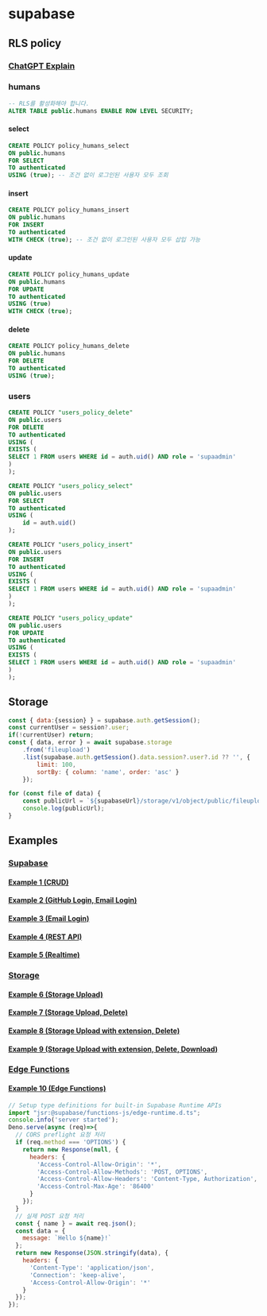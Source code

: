 # supabase
## RLS policy
### [ChatGPT Explain](https://chatgpt.com/share/6809f4a0-3748-8006-8fb1-5640c2d656c4)
### humans
```sql
-- RLS를 활성화해야 합니다.
ALTER TABLE public.humans ENABLE ROW LEVEL SECURITY;
```
#### select
```sql
CREATE POLICY policy_humans_select
ON public.humans
FOR SELECT
TO authenticated
USING (true); -- 조건 없이 로그인된 사용자 모두 조회 
```
#### insert
```sql
CREATE POLICY policy_humans_insert
ON public.humans
FOR INSERT
TO authenticated
WITH CHECK (true); -- 조건 없이 로그인된 사용자 모두 삽입 가능
```
#### update
```sql
CREATE POLICY policy_humans_update
ON public.humans
FOR UPDATE
TO authenticated
USING (true)
WITH CHECK (true);
```
#### delete
```sql
CREATE POLICY policy_humans_delete
ON public.humans
FOR DELETE
TO authenticated
USING (true);
```
### users
```sql
CREATE POLICY "users_policy_delete"
ON public.users
FOR DELETE
TO authenticated
USING (
EXISTS (
SELECT 1 FROM users WHERE id = auth.uid() AND role = 'supaadmin'
)
);
```
```sql
CREATE POLICY "users_policy_select"
ON public.users
FOR SELECT
TO authenticated
USING (
    id = auth.uid()
);
```
```sql
CREATE POLICY "users_policy_insert"
ON public.users
FOR INSERT
TO authenticated
USING (
EXISTS (
SELECT 1 FROM users WHERE id = auth.uid() AND role = 'supaadmin'
)
);
```
```sql
CREATE POLICY "users_policy_update"
ON public.users
FOR UPDATE
TO authenticated
USING (
EXISTS (
SELECT 1 FROM users WHERE id = auth.uid() AND role = 'supaadmin'
)
);
```
## Storage
```javascript
const { data:{session} } = supabase.auth.getSession();
const currentUser = session?.user;
if(!currentUser) return;
const { data, error } = await supabase.storage
    .from('fileupload')
    .list(supabase.auth.getSession().data.session?.user?.id ?? '', {
        limit: 100,
        sortBy: { column: 'name', order: 'asc' }
    });

for (const file of data) {
    const publicUrl = `${supabaseUrl}/storage/v1/object/public/fileupload/${currentUser.id}/${file.name}`;
    console.log(publicUrl);
}
```
## Examples
### [Supabase](./pdf/supabase.pdf)
#### [Example 1 (CRUD)](https://tayaki71751.github.io/gukbi/supabase/supabase01.html)
#### [Example 2 (GitHub Login, Email Login)](https://tayaki71751.github.io/gukbi/supabase/supabase02.html)
#### [Example 3 (Email Login)](https://tayaki71751.github.io/gukbi/supabase/supabase03.html)
#### [Example 4 (REST API)](https://tayaki71751.github.io/gukbi/supabase/supabase04.html)
#### [Example 5 (Realtime)](https://tayaki71751.github.io/gukbi/supabase/supabase05.html)
### [Storage](./pdf/supabase-storage.pdf)
#### [Example 6 (Storage Upload)](https://tayaki71751.github.io/gukbi/supabase/supabase06.html)
#### [Example 7 (Storage Upload, Delete)](https://tayaki71751.github.io/gukbi/supabase/supabase07.html)
#### [Example 8 (Storage Upload with extension, Delete)](https://tayaki71751.github.io/gukbi/supabase/supabase08.html)
#### [Example 9 (Storage Upload with extension, Delete, Download)](https://tayaki71751.github.io/gukbi/supabase/supabase09.html)
### [Edge Functions](./pdf/supabase-edge.pdf)
#### [Example 10 (Edge Functions)](https://tayaki71751.github.io/gukbi/supabase/supabase10.html)
```javascript
// Setup type definitions for built-in Supabase Runtime APIs
import "jsr:@supabase/functions-js/edge-runtime.d.ts";
console.info('server started');
Deno.serve(async (req)=>{
  // CORS preflight 요청 처리
  if (req.method === 'OPTIONS') {
    return new Response(null, {
      headers: {
        'Access-Control-Allow-Origin': '*',
        'Access-Control-Allow-Methods': 'POST, OPTIONS',
        'Access-Control-Allow-Headers': 'Content-Type, Authorization',
        'Access-Control-Max-Age': '86400'
      }
    });
  }
  // 실제 POST 요청 처리
  const { name } = await req.json();
  const data = {
    message: `Hello ${name}!`
  };
  return new Response(JSON.stringify(data), {
    headers: {
      'Content-Type': 'application/json',
      'Connection': 'keep-alive',
      'Access-Control-Allow-Origin': '*'
    }
  });
});
```